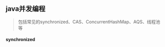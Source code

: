 <!--
2020-03-11 15:18:29
https://ae01.alicdn.com/kf/H4acfbe89ed7e48c8ac5498ccb862b5bd8.png
java
java并发编程
包括常见的synchronized、CAS、ConcurrentHashMap、AQS、线程池等
包括常见的synchronized、CAS、ConcurrentHashMap、AQS、线程池等
-->

## java并发编程

> 包括常见的synchronized、CAS、ConcurrentHashMap、AQS、线程池等

#### synchronized














